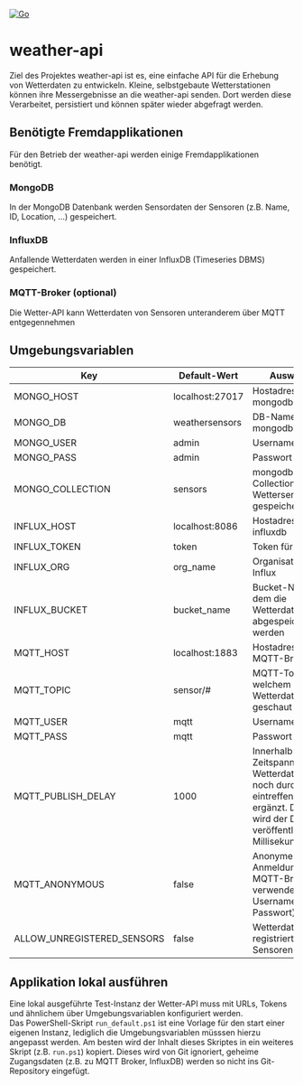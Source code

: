 
[![Go](https://github.com/swablab/weather-api/actions/workflows/go.yml/badge.svg)](https://github.com/swablab/weather-api/actions/workflows/go.yml)
# weather-api

Ziel des Projektes weather-api ist es, eine einfache API für die Erhebung von Wetterdaten zu entwickeln. Kleine, selbstgebaute Wetterstationen können ihre Messergebnisse an die weather-api senden. Dort werden diese Verarbeitet, persistiert und können später wieder abgefragt werden. 


## Benötigte Fremdapplikationen
Für den Betrieb der weather-api werden einige Fremdapplikationen benötigt.

### MongoDB
In der MongoDB Datenbank werden Sensordaten der Sensoren (z.B. Name, ID, Location, ...) gespeichert.

### InfluxDB
Anfallende Wetterdaten werden in einer InfluxDB (Timeseries DBMS) gespeichert. 

### MQTT-Broker (optional)
Die Wetter-API kann Wetterdaten von Sensoren unteranderem über MQTT entgegennehmen


## Umgebungsvariablen
Key | Default-Wert  | Auswirkung
-------- | ---------- | ----------
MONGO_HOST | localhost:27017 | Hostadresse mongodb
MONGO_DB   | weathersensors  | DB-Namen mongodb
MONGO_USER | admin | Username mongodb
MONGO_PASS | admin | Passwort mongodb
MONGO_COLLECTION | sensors | mongodb-Collection, in der Wettersensoren gespeichert werden
INFLUX_HOST | localhost:8086 | Hostadresse influxdb
INFLUX_TOKEN | token | Token für influxDB
INFLUX_ORG | org_name | Organisationsnamen Influx
INFLUX_BUCKET | bucket_name | Bucket-Namen, in dem die Wetterdaten abgespeichert werden
MQTT_HOST | localhost:1883 | Hostadresse MQTT-Broker
MQTT_TOPIC | sensor/# | MQTT-Topic, in welchem nach Wetterdaten geschaut wird
MQTT_USER | mqtt | Username für MQTT
MQTT_PASS | mqtt | Passwort für MQTT
MQTT_PUBLISH_DELAY | 1000 | Innerhalb dieser Zeitspanne wird ein Wetterdatensatz noch durch weiter eintreffende Werte ergänzt. Danach wird der Datensatz veröffentlicht (in Millisekunden)
MQTT_ANONYMOUS | false | Anonyme Anmeldung am MQTT-Broker verwenden (ohne Username und Passwort)
ALLOW_UNREGISTERED_SENSORS | false | Wetterdaten nicht registrierter Sensoren erlauben


## Applikation lokal ausführen

Eine lokal ausgeführte Test-Instanz der Wetter-API muss mit URLs, Tokens und ähnlichem über Umgebungsvariablen konfiguriert werden.  
Das PowerShell-Skript `run_default.ps1` ist eine Vorlage für den start einer eigenen Instanz, lediglich die Umgebungsvariablen müsssen hierzu angepasst werden. Am besten wird der Inhalt dieses Skriptes in ein weiteres Skript (z.B. `run.ps1`) kopiert. Dieses wird von Git ignoriert, geheime Zugangsdaten (z.B. zu MQTT Broker, InfluxDB) werden so nicht ins Git-Repository eingefügt.
